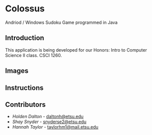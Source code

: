 # Colossus
Andriod / Windows Sudoku Game programmed in Java

## Introduction

This application is being developed for our Honors: Intro to Computer Science II class. CSCI 1260.

## Images

[//]: <> (Add images once completed)
[//]: <> (Include images of UML and program running)

## Instructions

[//]: <> (make sure the user can successfully install and launch the program)

## Contributors

- *Holden Dalton* - daltonh@etsu.edu
- *Shay Snyder* - snyderse2@etsu.edu
- *Hannah Taylor* - taylorhm1@mail.etsu.edu
